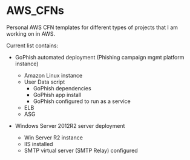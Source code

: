 # AWS_CFNs
Personal AWS CFN templates for different types of projects that I am working on in AWS.

Current list contains:

* GoPhish automated deployment (Phishing campaign mgmt platform instance)
    * Amazon Linux instance
    * User Data script
        * GoPhish dependencies
        * GoPhish app install
        * GoPhish configured to run as a service
    * ELB
    * ASG

* Windows Server 2012R2 server deployment
    * Win Server R2 instance
    * IIS installed
    * SMTP virtual server (SMTP Relay) configured
